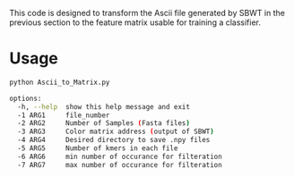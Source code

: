 This code is designed to transform the Ascii file generated by SBWT in the previous section to the feature matrix usable for training a classifier. 

# Usage
```bash
python Ascii_to_Matrix.py 

options:
  -h, --help  show this help message and exit
  -1 ARG1     file_number
  -2 ARG2     Number of Samples (Fasta files)
  -3 ARG3     Color matrix address (output of SBWT)
  -4 ARG4     Desired directory to save .npy files
  -5 ARG5     Number of kmers in each file
  -6 ARG6     min number of occurance for filteration
  -7 ARG7     max number of occurance for filteration
```